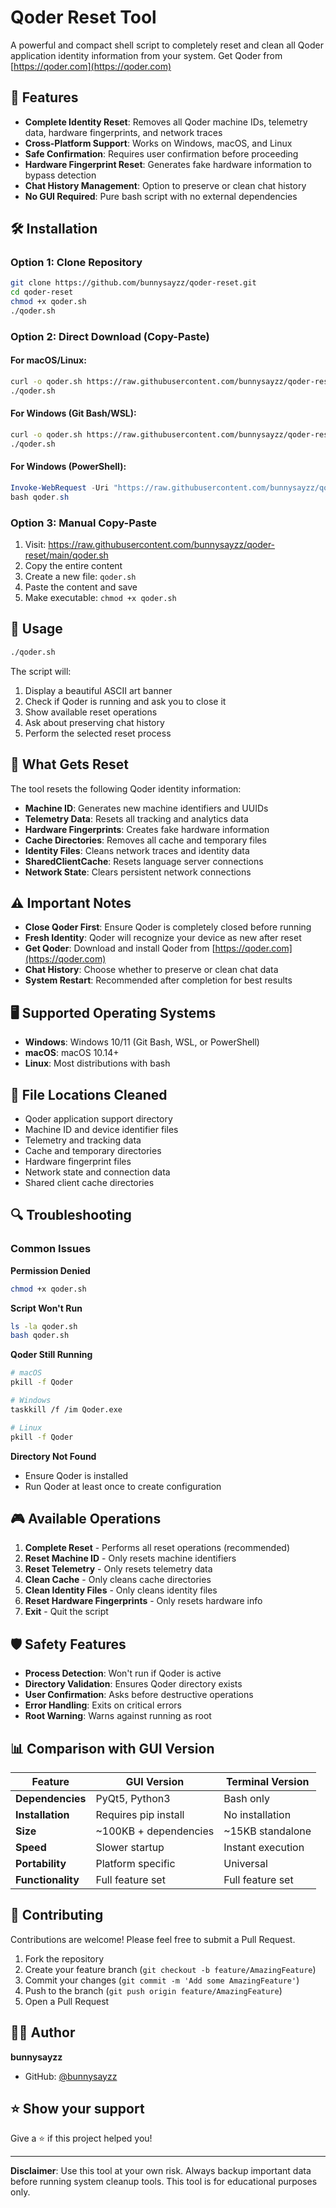 # Qoder Reset Tool

A powerful and compact shell script to completely reset and clean all Qoder application identity information from your system. Get Qoder from [https://qoder.com](https://qoder.com)

## 🚀 Features

- **Complete Identity Reset**: Removes all Qoder machine IDs, telemetry data, hardware fingerprints, and network traces
- **Cross-Platform Support**: Works on Windows, macOS, and Linux
- **Safe Confirmation**: Requires user confirmation before proceeding
- **Hardware Fingerprint Reset**: Generates fake hardware information to bypass detection
- **Chat History Management**: Option to preserve or clean chat history
- **No GUI Required**: Pure bash script with no external dependencies

## 🛠️ Installation

### Option 1: Clone Repository
```bash
git clone https://github.com/bunnysayzz/qoder-reset.git
cd qoder-reset
chmod +x qoder.sh
./qoder.sh
```

### Option 2: Direct Download (Copy-Paste)

#### For macOS/Linux:
```bash
curl -o qoder.sh https://raw.githubusercontent.com/bunnysayzz/qoder-reset/main/qoder.sh && chmod +x qoder.sh
./qoder.sh
```

#### For Windows (Git Bash/WSL):
```bash
curl -o qoder.sh https://raw.githubusercontent.com/bunnysayzz/qoder-reset/main/qoder.sh && chmod +x qoder.sh
./qoder.sh
```

#### For Windows (PowerShell):
```powershell
Invoke-WebRequest -Uri "https://raw.githubusercontent.com/bunnysayzz/qoder-reset/main/qoder.sh" -OutFile "qoder.sh"
bash qoder.sh
```

### Option 3: Manual Copy-Paste
1. Visit: https://raw.githubusercontent.com/bunnysayzz/qoder-reset/main/qoder.sh
2. Copy the entire content
3. Create a new file: `qoder.sh`
4. Paste the content and save
5. Make executable: `chmod +x qoder.sh`

## 🎯 Usage

```bash
./qoder.sh
```

The script will:
1. Display a beautiful ASCII art banner
2. Check if Qoder is running and ask you to close it
3. Show available reset operations
4. Ask about preserving chat history
5. Perform the selected reset process

## 🔧 What Gets Reset

The tool resets the following Qoder identity information:

- **Machine ID**: Generates new machine identifiers and UUIDs
- **Telemetry Data**: Resets all tracking and analytics data
- **Hardware Fingerprints**: Creates fake hardware information
- **Cache Directories**: Removes all cache and temporary files
- **Identity Files**: Cleans network traces and identity data
- **SharedClientCache**: Resets language server connections
- **Network State**: Clears persistent network connections

## ⚠️ Important Notes

- **Close Qoder First**: Ensure Qoder is completely closed before running
- **Fresh Identity**: Qoder will recognize your device as new after reset
- **Get Qoder**: Download and install Qoder from [https://qoder.com](https://qoder.com)
- **Chat History**: Choose whether to preserve or clean chat data
- **System Restart**: Recommended after completion for best results

## 🖥️ Supported Operating Systems

- **Windows**: Windows 10/11 (Git Bash, WSL, or PowerShell)
- **macOS**: macOS 10.14+
- **Linux**: Most distributions with bash

## 📁 File Locations Cleaned

- Qoder application support directory
- Machine ID and device identifier files
- Telemetry and tracking data
- Cache and temporary directories
- Hardware fingerprint files
- Network state and connection data
- Shared client cache directories

## 🔍 Troubleshooting

### Common Issues

**Permission Denied**
```bash
chmod +x qoder.sh
```

**Script Won't Run**
```bash
ls -la qoder.sh
bash qoder.sh
```

**Qoder Still Running**
```bash
# macOS
pkill -f Qoder

# Windows
taskkill /f /im Qoder.exe

# Linux
pkill -f Qoder
```

**Directory Not Found**
- Ensure Qoder is installed
- Run Qoder at least once to create configuration

## 🎮 Available Operations

1. **Complete Reset** - Performs all reset operations (recommended)
2. **Reset Machine ID** - Only resets machine identifiers
3. **Reset Telemetry** - Only resets telemetry data
4. **Clean Cache** - Only cleans cache directories
5. **Clean Identity Files** - Only cleans identity files
6. **Reset Hardware Fingerprints** - Only resets hardware info
7. **Exit** - Quit the script

## 🛡️ Safety Features

- **Process Detection**: Won't run if Qoder is active
- **Directory Validation**: Ensures Qoder directory exists
- **User Confirmation**: Asks before destructive operations
- **Error Handling**: Exits on critical errors
- **Root Warning**: Warns against running as root

## 📊 Comparison with GUI Version

| Feature | GUI Version | Terminal Version |
|---------|-------------|------------------|
| **Dependencies** | PyQt5, Python3 | Bash only |
| **Installation** | Requires pip install | No installation |
| **Size** | ~100KB + dependencies | ~15KB standalone |
| **Speed** | Slower startup | Instant execution |
| **Portability** | Platform specific | Universal |
| **Functionality** | Full feature set | Full feature set |

## 🤝 Contributing

Contributions are welcome! Please feel free to submit a Pull Request.

1. Fork the repository
2. Create your feature branch (`git checkout -b feature/AmazingFeature`)
3. Commit your changes (`git commit -m 'Add some AmazingFeature'`)
4. Push to the branch (`git push origin feature/AmazingFeature`)
5. Open a Pull Request

## 👨‍💻 Author

**bunnysayzz**

- GitHub: [@bunnysayzz](https://github.com/bunnysayzz)

## ⭐ Show your support

Give a ⭐️ if this project helped you!

---

**Disclaimer**: Use this tool at your own risk. Always backup important data before running system cleanup tools. This tool is for educational purposes only.
